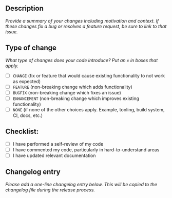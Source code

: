 <!--
  This template was modified from the PhenoApps/fieldbook pull_request_template.md template.
-->

## Description

_Provide a summary of your changes including motivation and context.
If these changes fix a bug or resolves a feature request, be sure to link to that issue._



## Type of change

_What type of changes does your code introduce? Put an `x` in boxes that apply._

- [ ] `CHANGE` (fix or feature that would cause existing functionality to not work as expected)
- [ ] `FEATURE` (non-breaking change which adds functionality)
- [ ] `BUGFIX` (non-breaking change which fixes an issue)
- [ ] `ENHANCEMENT` (non-breaking change which improves existing functionality)
- [ ] `NONE` (if none of the other choices apply. Example, tooling, build system, CI, docs, etc.)

## Checklist:

- [ ] I have performed a self-review of my code
- [ ] I have commented my code, particularly in hard-to-understand areas
- [ ] I have updated relevant documentation

## Changelog entry

_Please add a one-line changelog entry below. This will be copied to the changelog file during the release process._

<!-- 
Your release note should be written in clear and straightforward sentences. Most often, users aren't familiar with
the technical details of your PR, so consider what they need to know when you write your release note.

Some brief examples of release notes:
- Fixed a bug causing PHG to crash.
- Modified the behavior of the imputation algorithm.
-->

```release-note

```